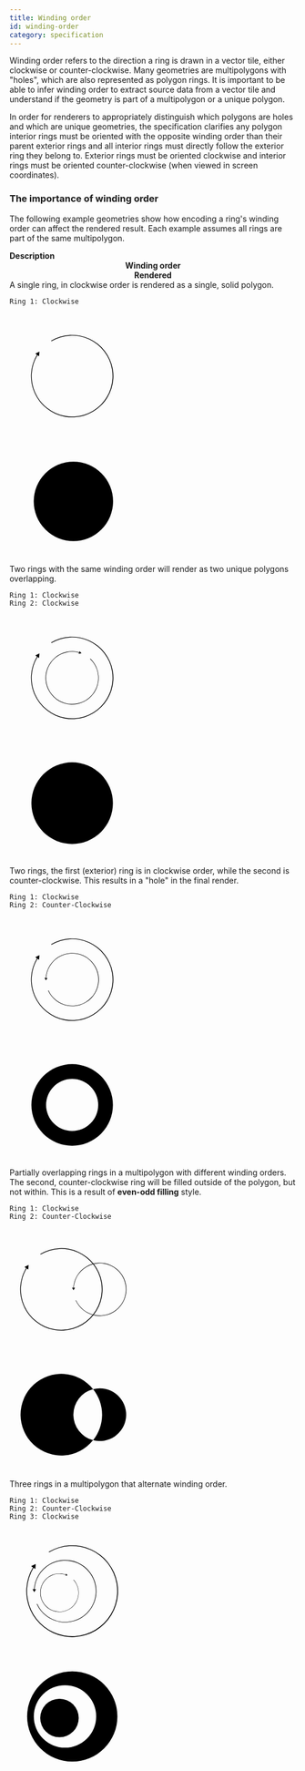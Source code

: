 ```yaml
---
title: Winding order
id: winding-order
category: specification
---
```


Winding order refers to the direction a ring is drawn in a vector tile, either clockwise or counter-clockwise. Many geometries are multipolygons with "holes", which are also represented as polygon rings. It is important to be able to infer winding order to extract source data from a vector tile and understand if the geometry is part of a multipolygon or a unique polygon.

In order for renderers to appropriately distinguish which polygons are holes and which are unique geometries, the specification clarifies any polygon interior rings must be oriented with the opposite winding order than their parent exterior rings and all interior rings must directly follow the exterior ring they belong to. Exterior rings must be oriented clockwise and interior rings must be oriented counter-clockwise (when viewed in screen coordinates).

<div id="js-example-encoding" class="js-example clearfix">
  <div class="js-example-header pad2">
    <h3>The importance of winding order</h3>
    <p>The following example geometries show how encoding a ring's winding order can affect the rendered result. Each example assumes all rings are part of the same multipolygon.</p>
  </div>

  <div class="js-example-body pad2">
    <div class="wo-block col12 clearfix">
      <div class="col6 pad1"><strong>Description</strong></div>
      <div class="col3 pad1" style="text-align: center;"><strong>Winding order</strong></div>
      <div class="col3 pad1" style="text-align: center;"><strong>Rendered</strong></div>
    </div>
    <div class="wo-block col12 clearfix">
      <div class="col6 pad1">A single ring, in clockwise order is rendered as a single, solid polygon.
      <pre><code>Ring 1: Clockwise</code></pre>
      </div>
      <div class="col3 pad1">
        <svg xmlns="http://www.w3.org/2000/svg" width="220" height="220" viewBox="0 0 220 220">
          <path d="M48.15,72.53L45.3,70.61l7.19-3.5-0.56,8L49.1,73.17A71.09,71.09,0,1,0,73.62,48.83l-0.59-1A72.36,72.36,0,1,1,48.15,72.53Z" class="ring outer cw" />
        </svg>
      </div>
      <div class="col3 pad1">
        <svg xmlns="http://www.w3.org/2000/svg" width="220" height="220" viewBox="0 0 400 400">
          <circle cx="204.02" cy="200" r="126.77" class="ring outer render"/>
        </svg>
      </div>
    </div>
    <div class="wo-block col12 clearfix">
      <div class="col6 pad1">Two rings with the same winding order will render as two unique polygons overlapping.<pre><code>Ring 1: Clockwise
Ring 2: Clockwise</code></pre></div>
      <div class="col3 pad1">
        <svg xmlns="http://www.w3.org/2000/svg" width="220" height="220" viewBox="0 0 220 220">
          <path d="M48.15,72.53L45.3,70.61l7.19-3.5-0.56,8L49.1,73.17A71.09,71.09,0,1,0,73.62,48.83l-0.59-1A72.36,72.36,0,1,1,48.15,72.53Z" class="ring outer cw"/>
          <path d="M122.35,65L123,62.9l3.44,3.85-5.05,1.06,0.69-2.09a45.87,45.87,0,1,0,19.43,10.92l0.51-.54A46.69,46.69,0,1,1,122.35,65Z" class="ring outer cw"/>
        </svg>
      </div>
      <div class="col3 pad1">
        <svg xmlns="http://www.w3.org/2000/svg" width="220" height="220" viewBox="0 0 220 220">
          <circle cx="110" cy="110" r="45.78" class="ring outer render" />
          <circle cx="110" cy="110" r="71.63" class="ring outer render" />
        </svg>
      </div>
    </div>
    <div class="wo-block col12 clearfix">
      <div class="col6 pad1">Two rings, the first (exterior) ring is in clockwise order, while the second is counter-clockwise. This results in a "hole" in the final render.<pre><code>Ring 1: Clockwise
Ring 2: Counter-Clockwise</code></pre></div>
      <div class="col3 pad1">
        <svg xmlns="http://www.w3.org/2000/svg" width="220" height="220" viewBox="0 0 220 220">
          <path d="M48.15,72.53L45.3,70.61l7.19-3.5-0.56,8L49.1,73.17A71.09,71.09,0,1,0,73.62,48.83l-0.59-1A72.36,72.36,0,1,1,48.15,72.53Z" class="ring outer cw" />
          <path d="M63.65,106.85l-2.22,0,2.51,4.51,2.65-4.43-2.2,0a45.87,45.87,0,1,1,4,21.93l-0.67.3A46.69,46.69,0,1,0,63.65,106.85Z" class="ring inner ccw"/>
        </svg>
      </div>
      <div class="col3 pad1">
        <svg xmlns="http://www.w3.org/2000/svg" width="220" height="220" viewBox="0 0 220 220">
          <path d="M110,38.37A71.63,71.63,0,1,0,181.63,110,71.63,71.63,0,0,0,110,38.37Zm0,117.41A45.78,45.78,0,1,1,155.78,110,45.78,45.78,0,0,1,110,155.78Z" class="ring outer render" />
        </svg>
      </div>
    </div>
    <div class="wo-block col12 clearfix">
      <div class="col6 pad1">
        Partially overlapping rings in a multipolygon with different winding orders. The second, counter-clockwise ring will be filled outside of the polygon, but not within. This is a result of <strong>even-odd filling</strong> style.<pre><code>Ring 1: Clockwise
Ring 2: Counter-Clockwise</code></pre>
      </div>
      <div class="col3 pad1">
        <svg xmlns="http://www.w3.org/2000/svg" width="220" height="220" viewBox="0 0 220 220">
          <path d="M29.12,69.5l-2.85-1.92,7.19-3.5-0.56,8-2.83-1.91A71.09,71.09,0,1,0,54.58,45.8l-0.59-1A72.36,72.36,0,1,1,29.12,69.5Z" class="ring outer cw" />
          <path d="M112.06,104l-2.22,0,2.51,4.51L115,104l-2.2,0a45.87,45.87,0,1,1,4,21.93l-0.67.3A46.69,46.69,0,1,0,112.06,104Z" class="ring inner ccw" />
        </svg>
      </div>
      <div class="col3 pad1">
        <svg xmlns="http://www.w3.org/2000/svg" width="220" height="220" viewBox="0 0 220 220">
          <path d="M112.17,107A46.39,46.39,0,0,1,146.8,62.13a71.64,71.64,0,1,0,0,89.73A46.39,46.39,0,0,1,112.17,107Z" class="ring outer render" />
          <path d="M158.54,60.63a46.44,46.44,0,0,0-11.74,1.5,71.58,71.58,0,0,1,0,89.73A46.37,46.37,0,1,0,158.54,60.63Z" class="ring outer render" />
        </svg>
      </div>
    </div>
    <div class="wo-block col12 clearfix">
      <div class="col6 pad1">
        Three rings in a multipolygon that alternate winding order.<pre><code>Ring 1: Clockwise
Ring 2: Counter-Clockwise
Ring 3: Clockwise</code></pre>
      </div>
      <div class="col3 pad1">
        <svg xmlns="http://www.w3.org/2000/svg" width="220" height="220" viewBox="0 0 220 220">
          <path d="M41.08,68.25L37.91,66.1l8-3.91L45.3,71.09,42.14,69A79.21,79.21,0,1,0,69.46,41.83l-0.65-1.1A80.63,80.63,0,1,1,41.08,68.25Z" class="ring outer cw" />
          <path d="M43,106.48l-2.61,0,3,5.3,3.11-5.21-2.59,0a53.9,53.9,0,1,1,4.68,25.77l-0.79.36A54.86,54.86,0,1,0,43,106.48Z" class="ring inner ccw" />
          <path d="M98.93,80.81l0.61-1.49,2.3,3-3.71.51,0.6-1.48a33.24,33.24,0,1,0,13.5,8.87l0.39-.36A33.83,33.83,0,1,1,98.93,80.81Z" class="ring outer cw" />
        </svg>
      </div>
      <div class="col3 pad1">
        <svg xmlns="http://www.w3.org/2000/svg" width="220" height="220" viewBox="0 0 220 220">
          <path d="M110.19,30.67A79.33,79.33,0,1,0,189.53,110,79.33,79.33,0,0,0,110.19,30.67ZM97.43,164.81A54.81,54.81,0,1,1,152.24,110,54.81,54.81,0,0,1,97.43,164.81Z" class="ring outer render" />
          <circle cx="87.73" cy="112.71" r="33.81" class="ring outer render" />
        </svg>
      </div>
    </div>
  </div>
</div>

